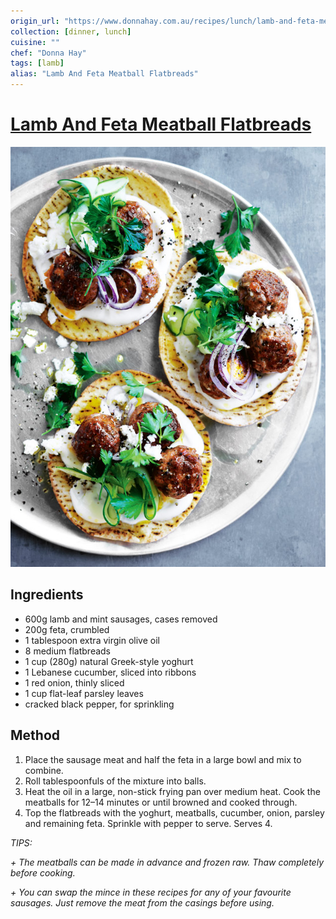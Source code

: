 ```yaml
---
origin_url: "https://www.donnahay.com.au/recipes/lunch/lamb-and-feta-meatball-flatbreads"
collection: [dinner, lunch]
cuisine: ""
chef: "Donna Hay"
tags: [lamb]
alias: "Lamb And Feta Meatball Flatbreads"
---
```

# [Lamb And Feta Meatball Flatbreads](https://www.donnahay.com.au/recipes/lunch/lamb-and-feta-meatball-flatbreadsv)

![lamb_feta_meatball_flatbread](../assets/11c10c700dfca0a326f6fbcbc34b0a29.jpg)

## Ingredients

- 600g lamb and mint sausages, cases removed
- 200g feta, crumbled
- 1 tablespoon extra virgin olive oil
- 8 medium flatbreads
- 1 cup (280g) natural Greek-style yoghurt
- 1 Lebanese cucumber, sliced into ribbons
- 1 red onion, thinly sliced
- 1 cup flat-leaf parsley leaves
- cracked black pepper, for sprinkling

## Method

1. Place the sausage meat and half the feta in a large bowl and mix to combine.
2. Roll tablespoonfuls of the mixture into balls.
3. Heat the oil in a large, non-stick frying pan over medium heat. Cook the meatballs for 12–14 minutes or until browned and cooked through.
4. Top the flatbreads with the yoghurt, meatballs, cucumber, onion, parsley and remaining feta. Sprinkle with pepper to serve. Serves 4.

*TIPS:*

*+ The meatballs can be made in advance and frozen raw. Thaw completely before cooking.*

*+ You can swap the mince in these recipes for any of your favourite sausages. Just remove the meat from the casings before using.*